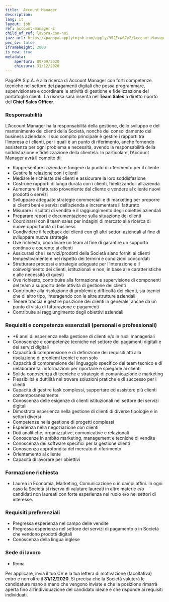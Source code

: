 ```yaml
---
title:  Account Manager
description:
lang: it
layout: job
ref: account-manager-2
child_of_ref: lavora-con-noi
jazz_url: https://pagopa.applytojob.com/apply/95JEcw67yZ/Account-Manager
pec_cv: false
iframeheight: 2000
is_new: true
metadata:
    apertura: 09/09/2020
    chiusura: 31/12/2020
---
```


PagoPA S.p.A. è alla ricerca di Account Manager con forti competenze tecniche nel settore dei pagamenti digitali che possa programmare, supervisionare e coordinare le attività di gestione e fidelizzazione del portafoglio clienti. La risorsa sarà inserita nel **Team Sales** a diretto riporto del **Chief Sales Officer**. 


### Responsabilità 

L’Account Manager ha la responsabilità della gestione, dello sviluppo e del mantenimento dei clienti della Società, nonché del consolidamento del business aziendale. Il suo compito principale è gestire i rapporti tra l’impresa e i clienti, per i quali è un punto di riferimento, anche fornendo assistenza per ogni problema e necessità, avendo la responsabilità della soddisfazione e fidelizzazione della clientela. 
In particolare, l’Account Manager avrà il compito di:
* Rappresentare l’azienda e fungere da punto di riferimento per il cliente
* Gestire la relazione con i clienti
* Mediare le richieste dei clienti e assicurare la loro soddisfazione
* Costruire rapporti di lunga durata con i clienti, fidelizzandoli all’azienda
* Aumentare il fatturato proveniente dal cliente e vendere al cliente nuovi prodotti o servizi
* Sviluppare adeguate strategie commerciali e di marketing  per proporre ai clienti beni e servizi dell’azienda e incrementare il fatturato
* Misurare i risultati di vendita e il raggiungimento degli obiettivi aziendali
* Preparare report e documentazione sulla situazione dei clienti
* Coordinarsi  con il team sales per indagini di mercato alla ricerca di nuove opportunità di business
* Condividere il feedback dei clienti con gli altri settori aziendali al fine di sviluppare nuove strategie
* Ove richiesto, coordinare un team al fine di garantire un supporto continuo e coerente ai clienti 
* Assicurasi che i servizi/prodotti della Società siano forniti ai clienti tempestivamente e nel rispetto dei termini e condizioni concordati
* Strutturare processi e strategie adeguate per l’interazione e il coinvolgimento dei clienti, istituzionali e non, in base alle caratteristiche e alle necessità di questi
* Ove richiesto, contribuire alla formazione e supervisione di componenti del team a supporto delle attività di gestione dei clienti 
* Contribuire alla risoluzione di problemi e difficoltà dei clienti, sia tecnici che di altro tipo, interagendo con le altre strutture aziendali
* Tenere traccia e gestire posizione dei clienti in generale, anche da un punto di vista di fatturazione e pagamenti 
* Contribuire al raggiungimento degli obiettivi aziendali



### Requisiti e competenza essenziali (personali e professionali)

* +6 anni di esperienza nella gestione di clienti e/o in ruoli manageriali
* Conoscenze e competenze tecniche nel settore dei pagamenti digitali e dei servizi digitali 
* Capacità di comprensione e di definizione dei requisiti atti alla risoluzione di problemi tecnici e non solo 
* Capacità di comprensione del linguaggio specifico del team tecnico e di rielaborare tali informazioni per riportarle e spiegarle ai clienti 
* Solida conoscenza di tecniche e strategie di comunicazione e marketing
* Flessibilità e duttilità nel trovare soluzioni pratiche e di successo per i clienti
* Capacità di gestire task complessi, supportare ed assistere  più clienti contemporaneamente
* Conoscenza delle esigenze di clienti istituzionali nel settore dei servizi digitali 
* Dimostrata esperienza nella gestione di clienti di diverse tipologie e in settori diversi
* Competenze nella gestione di progetti complessi
* Esperienza nella negoziazione con clienti
* Doti analitiche, organizzative, comunicative e relazionali
* Conoscenze in ambito marketing, management e tecniche di vendita
* Conoscenza dei software specifici per la gestione clienti 
* Conoscenza approfondita del mercato di riferimento
* Orientamento al cliente
* Capacità di lavorare per obiettivi



### Formazione richiesta

* Laurea in Economia, Marketing, Comunicazione o in campi affini. In ogni caso la Società si riserva di valutare laureati in altre materie e/o candidati non laureati con forte esperienza nel ruolo e/o nei settori di interesse.
 

### Requisiti preferenziali
* Pregressa esperienza nel campo delle vendite 
* Pregressa esperienza nel settore dei servizi di pagamento o in Società che vendono prodotti digitali
* Conoscenza della lingua inglese


### Sede di lavoro

* Roma

Per applicare, invia il tuo CV e la tua lettera di motivazione (facoltativa) entro e non oltre il **31/12/2020**. Si precisa che la Società valuterà le candidature mano a mano che vengono inviate e che la posizione rimarrà aperta fino all’individuazione del candidato ideale e che risponde ai requisiti individuati.
